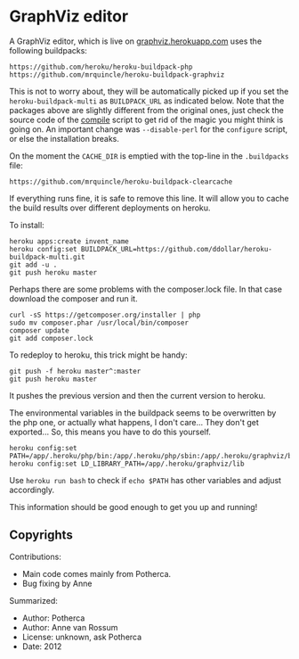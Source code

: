 # GraphViz editor

A GraphViz editor, which is live on [graphviz.herokuapp.com](http://graphviz.herokuapp.com) uses the following buildpacks:
    
    https://github.com/heroku/heroku-buildpack-php
    https://github.com/mrquincle/heroku-buildpack-graphviz

This is not to worry about, they will be automatically picked up if you set the `heroku-buildpack-multi` as `BUILDPACK_URL` as indicated below. Note that the packages above are slightly different from the original ones, just check the source code of the [compile](https://github.com/mrquincle/heroku-buildpack-graphviz/blob/master/bin/compile) script to get rid of the magic you might think is going on. An important change was `--disable-perl` for the `configure` script, or else the installation breaks.

On the moment the `CACHE_DIR` is emptied with the top-line in the `.buildpacks` file:

    https://github.com/mrquincle/heroku-buildpack-clearcache

If everything runs fine, it is safe to remove this line. It will allow you to cache the build results over different deployments on heroku.

To install:

    heroku apps:create invent_name
    heroku config:set BUILDPACK_URL=https://github.com/ddollar/heroku-buildpack-multi.git
    git add -u .
    git push heroku master

Perhaps there are some problems with the composer.lock file. In that case download the composer and run it.

    curl -sS https://getcomposer.org/installer | php
    sudo mv composer.phar /usr/local/bin/composer
    composer update
    git add composer.lock

To redeploy to heroku, this trick might be handy:

    git push -f heroku master^:master
    git push heroku master

It pushes the previous version and then the current version to heroku.

The environmental variables in the buildpack seems to be overwritten by the php one, or actually what happens, I don't care... They don't get exported... So, this means you have to do this yourself.

    heroku config:set PATH=/app/.heroku/php/bin:/app/.heroku/php/sbin:/app/.heroku/graphviz/bin:/usr/local/bin:/usr/bin:/bin
    heroku config:set LD_LIBRARY_PATH=/app/.heroku/graphviz/lib

Use `heroku run bash` to check if `echo $PATH` has other variables and adjust accordingly.

This information should be good enough to get you up and running!

## Copyrights

Contributions: 
* Main code comes mainly from Potherca. 
* Bug fixing by Anne

Summarized:

* Author: Potherca
* Author: Anne van Rossum
* License: unknown, ask Potherca
* Date: 2012

